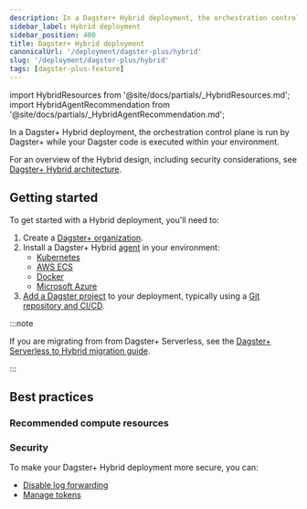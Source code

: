 ```yaml
---
description: In a Dagster+ Hybrid deployment, the orchestration control plane is run by Dagster+ while your Dagster code is executed within your environment.
sidebar_label: Hybrid deployment
sidebar_position: 400
title: Dagster+ Hybrid deployment
canonicalUrl: '/deployment/dagster-plus/hybrid'
slug: '/deployment/dagster-plus/hybrid'
tags: [dagster-plus-feature]
---
```


import HybridResources from '@site/docs/partials/\_HybridResources.md';
import HybridAgentRecommendation from '@site/docs/partials/\_HybridAgentRecommendation.md';

In a Dagster+ Hybrid deployment, the orchestration control plane is run by Dagster+ while your Dagster code is executed within your environment.

For an overview of the Hybrid design, including security considerations, see [Dagster+ Hybrid architecture](/deployment/dagster-plus/hybrid/architecture).

## Getting started

To get started with a Hybrid deployment, you'll need to:

1. Create a [Dagster+ organization](https://dagster.cloud/signup).
2. Install a Dagster+ Hybrid [agent](/deployment/dagster-plus/hybrid/architecture#the-agent) in your environment:
   - [Kubernetes](/deployment/dagster-plus/hybrid/kubernetes)
   - [AWS ECS](/deployment/dagster-plus/hybrid/amazon-ecs/new-vpc)
   - [Docker](/deployment/dagster-plus/hybrid/docker)
   - [Microsoft Azure](/deployment/dagster-plus/hybrid/azure)
3. [Add a Dagster project](/guides/build/projects/deploying-dagster-projects) to your deployment, typically using a [Git repository and CI/CD](/deployment/dagster-plus/deploying-code/ci-cd/ci-cd-in-hybrid).

<HybridAgentRecommendation />

:::note

If you are migrating from from Dagster+ Serverless, see the [Dagster+ Serverless to Hybrid migration guide](/migration/serverless-to-hybrid).

:::

## Best practices

### Recommended compute resources

<HybridResources />

### Security

To make your Dagster+ Hybrid deployment more secure, you can:

- [Disable log forwarding](/deployment/dagster-plus/management/customizing-agent-settings#disabling-compute-logs)
- [Manage tokens](/deployment/dagster-plus/management/tokens/agent-tokens)

